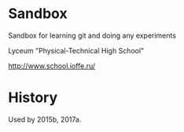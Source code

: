 Sandbox
=======

Sandbox for learning git and doing any experiments

Lyceum "Physical-Technical High School"

http://www.school.ioffe.ru/


History
=======

Used by 2015b, 2017a.
